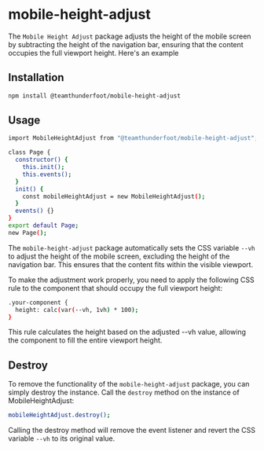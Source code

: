 # mobile-height-adjust

The `Mobile Height Adjust` package adjusts the height of the mobile screen by subtracting the height of the navigation bar, ensuring that the content occupies the full viewport height.
Here's an example

## Installation

```sh
npm install @teamthunderfoot/mobile-height-adjust
```

## Usage

```sh
import MobileHeightAdjust from "@teamthunderfoot/mobile-height-adjust";

class Page {
  constructor() {
    this.init();
    this.events();
  }
  init() {
    const mobileHeightAdjust = new MobileHeightAdjust();
  }
  events() {}
}
export default Page;
new Page();

```

The `mobile-height-adjust` package automatically sets the CSS variable `--vh` to adjust the height of the mobile screen, excluding the height of the navigation bar. This ensures that the content fits within the visible viewport.

To make the adjustment work properly, you need to apply the following CSS rule to the component that should occupy the full viewport height:

```sh
.your-component {
  height: calc(var(--vh, 1vh) * 100);
}
```

This rule calculates the height based on the adjusted --vh value, allowing the component to fill the entire viewport height.

## Destroy

To remove the functionality of the `mobile-height-adjust` package, you can simply destroy the instance. Call the `destroy` method on the instance of MobileHeightAdjust:

```sh
mobileHeightAdjust.destroy();
```

Calling the destroy method will remove the event listener and revert the CSS variable `--vh` to its original value.
